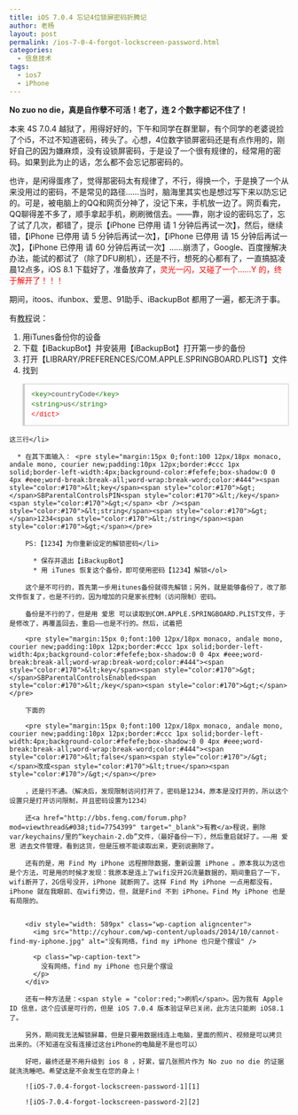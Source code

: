 ```yaml
---
title: iOS 7.0.4 忘记4位锁屏密码折腾记
author: 老杨
layout: post
permalink: /ios-7-0-4-forgot-lockscreen-password.html
categories:
  - 信息技术
tags:
  - ios7
  - iPhone
---
```

**No zuo no die，真是自作孽不可活！老了，连 2 个数字都记不住了！**

本来 4S 7.0.4 越狱了，用得好好的，下午和同学在群里聊，有个同学的老婆说捡了个i5，不过不知道密码，砖头了。心想，4位数字锁屏密码还是有点作用的，刚好自己的因为嫌麻烦，没有设锁屏密码，于是设了一个很有规律的，经常用的密码。如果到此为止的话，怎么都不会忘记那密码的。  


  
也许，是闲得蛋疼了，觉得那密码太有规律了，不行，得换一个，于是换了一个从来没用过的密码，不是常见的路径……当时，脑海里其实也是想过写下来以防忘记的。可是，被电脑上的QQ和网页分神了，没记下来，手机放一边了。网页看完，QQ聊得差不多了，顺手拿起手机，刷刷微信去。——靠，刚才设的密码忘了，忘了试了几次，都错了，提示【iPhone 已停用 请 1 分钟后再试一次】，然后，继续错，【iPhone 已停用 请 5 分钟后再试一次】，【iPhone 已停用 请 15 分钟后再试一次】，【iPhone 已停用 请 60 分钟后再试一次】......崩溃了，Google、百度搜解决办法，能试的都试了（除了DFU刷机），还是不行，想死的心都有了，一直搞掂凌晨12点多，iOS 8.1 下载好了，准备放弃了，<span style = "color:red;">灵光一闪，又碰了一个……Y 的，终于解开了！！！</span>

期间，itoos、ifunbox、爱思、91助手、iBackupBot 都用了一遍，都无济于事。

有<a href="http://bbs.25pp.com/thread-217347-1-1.html" target="_blank">教程</a>说：

  1. 用iTunes备份你的设备
  2. 下载【iBackupBot】并安装用【iBackupBot】打开第一步的备份
  3. 打开【LIBRARY/PREFERENCES/COM.APPLE.SPRINGBOARD.PLIST】文件
  4. 找到 <pre style="margin:15px 0;font:100 12px/18px monaco, andale mono, courier new;padding:10px 12px;border:#ccc 1px solid;border-left-width:4px;background-color:#fefefe;box-shadow:0 0 4px #eee;word-break:break-all;word-wrap:break-word;color:#444"><span style="color:#170">&lt;key</span><span style="color:#170">&gt;</span>countryCode<span style="color:#170">&lt;/key</span><span style="color:#170">&gt;</span><br /><span style="color:#170">&lt;string</span><span style="color:#170">&gt;</span>us<span style="color:#170">&lt;/string</span><span style="color:#170">&gt;</span><br /><span style="color:#f00">&lt;/dict</span><span style="color:#f00">&gt;</span></pre>
    
    这三行</li> 
    
      * 在其下面输入： <pre style="margin:15px 0;font:100 12px/18px monaco, andale mono, courier new;padding:10px 12px;border:#ccc 1px solid;border-left-width:4px;background-color:#fefefe;box-shadow:0 0 4px #eee;word-break:break-all;word-wrap:break-word;color:#444"><span style="color:#170">&lt;key</span><span style="color:#170">&gt;</span>SBParentalControlsPIN<span style="color:#170">&lt;/key</span><span style="color:#170">&gt;</span> <br /><span style="color:#170">&lt;string</span><span style="color:#170">&gt;</span>1234<span style="color:#170">&lt;/string</span><span style="color:#170">&gt;</span></pre>
        
        PS:【1234】为你重新设定的解锁密码</li> 
        
          * 保存并退出【iBackupBot】
          * 用 iTunes 恢复这个备份，即可使用密码【1234】解锁</ol> 
        
        这个是不可行的，首先第一步用itunes备份就得先解锁；另外，就是能够备份了，改了那文件恢复了，也是不行的，因为增加的只是家长控制（访问限制）密码。
        
        备份是不行的了，但是用 爱思 可以读取到COM.APPLE.SPRINGBOARD.PLIST文件，于是修改了，再覆盖回去，重启——也是不行的。然后，试着把 
        
        <pre style="margin:15px 0;font:100 12px/18px monaco, andale mono, courier new;padding:10px 12px;border:#ccc 1px solid;border-left-width:4px;background-color:#fefefe;box-shadow:0 0 4px #eee;word-break:break-all;word-wrap:break-word;color:#444"><span style="color:#170">&lt;key</span><span style="color:#170">&gt;</span>SBParentalControlsEnabled<span style="color:#170">&lt;/key</span><span style="color:#170">&gt;</span></pre>
        
        下面的 
        
        <pre style="margin:15px 0;font:100 12px/18px monaco, andale mono, courier new;padding:10px 12px;border:#ccc 1px solid;border-left-width:4px;background-color:#fefefe;box-shadow:0 0 4px #eee;word-break:break-all;word-wrap:break-word;color:#444"><span style="color:#170">&lt;false</span><span style="color:#170">/&gt;</span>改成<span style="color:#170">&lt;true</span><span style="color:#170">/&gt;</span></pre>
        
        ，还是行不通。（解决后，发现限制访问打开了，密码是1234，原本是没打开的，所以这个设置只是打开访问限制，并且密码设置为1234）
        
        还<a href="http://bbs.feng.com/forum.php?mod=viewthread&#038;tid=7754399" target="_blank">有教</a>程说，删除 var/keychains/里的“keychain-2.db”文件，（最好备份一下），然后重启就好了。——用 爱思 进去文件管理，看到这货，但是压根不能读取出来，更别说删除了。
        
        还有的是，用 Find My iPhone 远程擦除数据，重新设置 iPhone 。原本我以为这也是个方法，可是用的时候才发现：我原本是连上了wifi没开2G流量数据的，期间重启了一下，wifi断开了，2G信号没开，iPhone 就断网了。这样 Find My iPhone 一点用都没有，iPhone 就在我眼前、在wifi旁边，但，就是Find 不到 iPhone。Find My iPhone 也是有局限的。  
        
        
        <div style="width: 589px" class="wp-caption aligncenter">
          <img src="http://cyhour.com/wp-content/uploads/2014/10/cannot-find-my-iphone.jpg" alt="没有网络，find my iPhone 也只是个摆设" />
          
          <p class="wp-caption-text">
            没有网络，find my iPhone 也只是个摆设
          </p>
        </div>
        
        还有一种方法是：<span style = "color:red;">刷机</span>。因为我有 Apple ID 信息，这个应该是可行的，但是 iOS 7.0.4 版本验证早已关闭，此方法只能刷 iOS8.1 了。
        
        另外，期间我无法解锁屏幕，但是只要用数据线连上电脑，里面的照片、视频是可以拷贝出来的。（不知道在没有连接过这台iPhone的电脑是不是也可以）
        
        好吧，最终还是不用升级到 ios 8 ，好累，留几张照片作为 No zuo no die 的证据就洗洗睡吧。希望这是不会发生在您的身上！
        
        ![iOS-7.0.4-forgot-lockscreen-password-1][1]
        
        ![iOS-7.0.4-forgot-lockscreen-password-2][2]

 [1]: http://cyhour.com/wp-content/uploads/2014/10/iOS-7.0.4-forgot-lockscreen-password-1.png
 [2]: http://cyhour.com/wp-content/uploads/2014/10/iOS-7.0.4-forgot-lockscreen-password-2.png